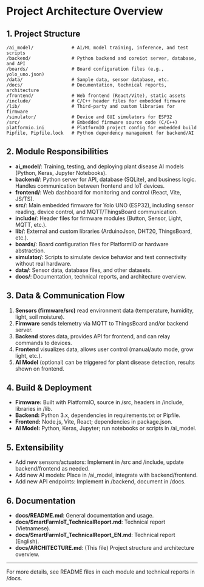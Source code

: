 # Project Architecture Overview

## 1. Project Structure

```
/ai_model/              # AI/ML model training, inference, and test scripts
/backend/               # Python backend and coreiot server, database, and API
/boards/                # Board configuration files (e.g., yolo_uno.json)
/data/                  # Sample data, sensor database, etc.
/docs/                  # Documentation, technical reports, architecture
/frontend/              # Web frontend (React/Vite), static assets
/include/               # C/C++ header files for embedded firmware
/lib/                   # Third-party and custom libraries for firmware
/simulator/             # Device and GUI simulators for ESP32
/src/                   # Embedded firmware source code (C/C++)
platformio.ini          # PlatformIO project config for embedded build
Pipfile, Pipfile.lock   # Python dependency management for backend/AI
```

## 2. Module Responsibilities

- **ai_model/**: Training, testing, and deploying plant disease AI models (Python, Keras, Jupyter Notebooks).
- **backend/**: Python server for API, database (SQLite), and business logic. Handles communication between frontend and IoT devices.
- **frontend/**: Web dashboard for monitoring and control (React, Vite, JS/TS).
- **src/**: Main embedded firmware for Yolo UNO (ESP32), including sensor reading, device control, and MQTT/ThingsBoard communication.
- **include/**: Header files for firmware modules (Button, Sensor, Light, MQTT, etc.).
- **lib/**: External and custom libraries (ArduinoJson, DHT20, ThingsBoard, etc.).
- **boards/**: Board configuration files for PlatformIO or hardware abstraction.
- **simulator/**: Scripts to simulate device behavior and test connectivity without real hardware.
- **data/**: Sensor data, database files, and other datasets.
- **docs/**: Documentation, technical reports, and architecture overview.

## 3. Data & Communication Flow

1. **Sensors (firmware/src)** read environment data (temperature, humidity, light, soil moisture).
2. **Firmware** sends telemetry via MQTT to ThingsBoard and/or backend server.
3. **Backend** stores data, provides API for frontend, and can relay commands to devices.
4. **Frontend** visualizes data, allows user control (manual/auto mode, grow light, etc.).
5. **AI Model** (optional) can be triggered for plant disease detection, results shown on frontend.

## 4. Build & Deployment

- **Firmware:** Built with PlatformIO, source in /src, headers in /include, libraries in /lib.
- **Backend:** Python 3.x, dependencies in requirements.txt or Pipfile.
- **Frontend:** Node.js, Vite, React; dependencies in package.json.
- **AI Model:** Python, Keras, Jupyter; run notebooks or scripts in /ai_model.

## 5. Extensibility

- Add new sensors/actuators: Implement in /src and /include, update backend/frontend as needed.
- Add new AI models: Place in /ai_model, integrate with backend/frontend.
- Add new API endpoints: Implement in /backend, document in /docs.

## 6. Documentation

- **docs/README.md**: General documentation and usage.
- **docs/SmartFarmIoT_TechnicalReport.md**: Technical report (Vietnamese).
- **docs/SmartFarmIoT_TechnicalReport_EN.md**: Technical report (English).
- **docs/ARCHITECTURE.md**: (This file) Project structure and architecture overview.

---

For more details, see README files in each module and technical reports in /docs.
